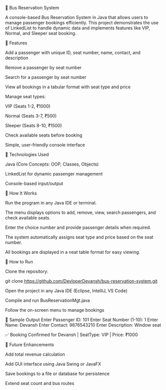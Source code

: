 🚌 Bus Reservation System

A console-based Bus Reservation System in Java that allows users to manage passenger bookings efficiently. This project demonstrates the use of LinkedList to handle dynamic data and implements features like VIP, Normal, and Sleeper seat booking.

🔹 Features

Add a passenger with unique ID, seat number, name, contact, and description

Remove a passenger by seat number

Search for a passenger by seat number

View all bookings in a tabular format with seat type and price

Manage seat types:

VIP (Seats 1-2, ₹1000)

Normal (Seats 3-7, ₹500)

Sleeper (Seats 8-10, ₹1500)

Check available seats before booking

Simple, user-friendly console interface

🔹 Technologies Used

Java (Core Concepts: OOP, Classes, Objects)

LinkedList for dynamic passenger management

Console-based input/output

🔹 How It Works

Run the program in any Java IDE or terminal.

The menu displays options to add, remove, view, search passengers, and check available seats.

Enter the choice number and provide passenger details when required.

The system automatically assigns seat type and price based on the seat number.

All bookings are displayed in a neat table format for easy viewing.

🔹 How to Run

Clone the repository:

git clone https://github.com/DevloperDevansh/bus-reservation-system.git


Open the project in any Java IDE (Eclipse, IntelliJ, VS Code)

Compile and run BusReservationMgt.java

Follow the on-screen menu to manage bookings

🔹 Sample Output
Enter Passenger ID: 101
Enter Seat Number (1-10): 1
Enter Name: Devansh
Enter Contact: 9876543210
Enter Description: Window seat

✅ Booking Confirmed for Devansh | SeatType: VIP | Price: ₹1000

🔹 Future Enhancements

Add total revenue calculation

Add GUI interface using Java Swing or JavaFX

Save bookings to a file or database for persistence

Extend seat count and bus routes
